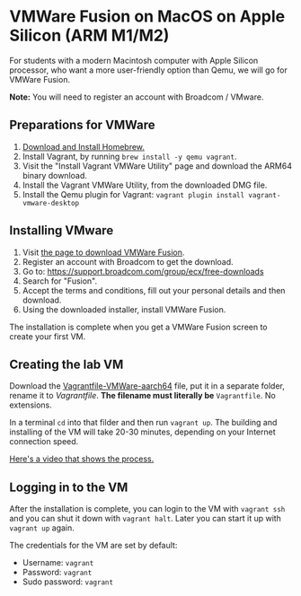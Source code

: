 # VMWare Fusion on MacOS on Apple Silicon (ARM M1/M2)

For students with a modern Macintosh computer with Apple Silicon processor, who want a more user-friendly option than Qemu, we will go for VMWare Fusion.

**Note:** You will need to register an account with Broadcom / VMware.

## Preparations for VMWare

1. [Download and Install Homebrew.](https://brew.sh)
2. Install Vagrant, by running `brew install -y qemu vagrant`.
3. Visit the "Install Vagrant VMWare Utility" page and download the ARM64 binary download.
4. Install the Vagrant VMWare Utility, from the downloaded DMG file. 
5. Install the Qemu plugin for Vagrant: `vagrant plugin install vagrant-vmware-desktop`

## Installing VMware

1. Visit [the page to download VMWare Fusion](https://www.vmware.com/products/desktop-hypervisor/workstation-and-fusion).
2. Register an account with Broadcom to get the download.
3. Go to: https://support.broadcom.com/group/ecx/free-downloads
4. Search for "Fusion".
5. Accept the terms and conditions, fill out your personal details and then download.
6. Using the downloaded installer, install VMWare Fusion.

The installation is complete when you get a VMWare Fusion screen to create your first VM.

## Creating the lab VM

Download the [Vagrantfile-VMWare-aarch64](https://github.com/unixerius/DSO/blob/main/Lab%20setup/Vagrantfile-VMWare-aarch64) file, put it in a separate folder, rename it to *Vagrantfile*. **The filename must literally be** `Vagrantfile`. No extensions.

In a terminal `cd` into that filder and then run `vagrant up`. The building and installing of the VM will take 20-30 minutes, depending on your Internet connection speed.

[Here's a video that shows the process.](https://www.youtube.com/watch?v=DsEdfCggXlQ)

## Logging in to the VM

After the installation is complete, you can login to the VM with `vagrant ssh` and you can shut it down with `vagrant halt`. Later you can start it up with `vagrant up` again.

The credentials for the VM are set by default:

* Username: `vagrant`
* Password: `vagrant`
* Sudo password: `vagrant`

